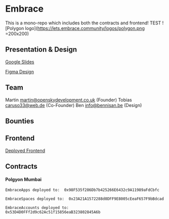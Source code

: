 # Embrace

This is a mono-repo which includes both the contracts and frontend!
TEST
![Polygon logo](https://lets.embrace.community/logos/polygon.png =200x200)

## Presentation & Design

[Google Slides](https://docs.google.com/presentation/d/1S9ExAmx9alB77exgWNN5q_Pj4qTKXJ5-44fDco_qy-s)

[Figma Design](https://www.figma.com/proto/sEmV82YmSN96KVMeIUcuh0/Embrace.community?node-id=15%3A1107&scaling=scale-down-width&page-id=0%3A1&starting-point-node-id=9%3A646)

## Team

Martin <martin@openskydevelopment.co.uk> (Founder)
Tobias <caruso33@web.de> (Co-Founder)
Ben <info@bennisan.be> (Design)

## Bounties

## Frontend

[Deployed Frontend](https://embrace-community.vercel.app)

## Contracts

#### Polgyon Mumbai

```
EmbraceApps deployed to:  0x98F535f286Db7b425266E6432c9A11989aFdCbfc

EmbraceSpaces deployed to:  0x23A21A1572288d0DFF9E8005cEeaF657F9bBdcad

EmbraceAccounts deployed to:  0x53D4D0FFf2d9c62Ac51f15856eaB323802845A6b
```
